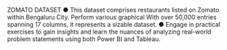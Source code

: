 ZOMATO DATASET
● This dataset comprises restaurants listed on Zomato within Bengaluru City. 
Perform various graphical With over 50,000 entries spanning 17 columns, it 
represents a sizable dataset. 
● Engage in practical exercises to gain insights and learn the nuances of analyzing 
real-world problem statements using both Power BI and Tableau.
